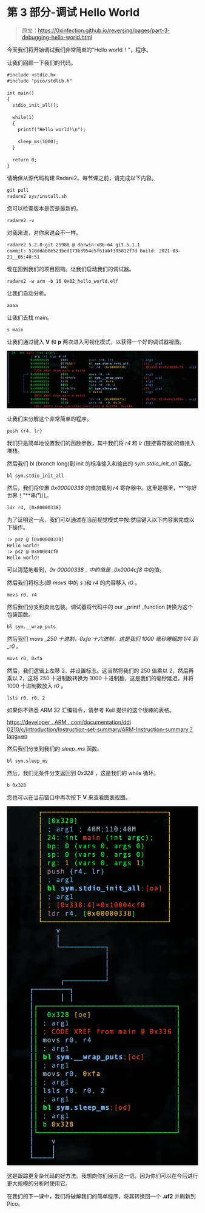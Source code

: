 # 第 3 部分-调试 Hello World

> 原文：<https://0xinfection.github.io/reversing/pages/part-3-debugging-hello-world.html>

今天我们将开始调试我们非常简单的“Hello world！”，程序。

让我们回顾一下我们的代码。

```
#include <stdio.h>
#include "pico/stdlib.h"

int main() 
{    
  stdio_init_all();

  while(1) 
  {
    printf("Hello world!\n");

    sleep_ms(1000);
  }

  return 0;
}

```

请确保从源代码构建 Radare2。每节课之前，请完成以下内容。

```
git pull
radare2 sys/install.sh

```

您可以检查版本是否是最新的。

```
radare2 -v

```

对我来说，对你来说会不一样。

```
radare2 5.2.0-git 25988 @ darwin-x86-64 git.5.1.1
commit: 510ddab0e523bed173b3954e5f61abf395812f7d build: 2021-03-21__05:40:51

```

现在回到我们的项目回购。让我们启动我们的调试器。

```
radare2 -w arm -b 16 0x02_hello_world.elf

```

让我们自动分析。

```
aaaa

```

让我们去找 main。

```
s main

```

让我们通过键入 **V** 和 **p** 两次进入可视化模式，以获得一个好的调试器视图。

![](img/da45c4a501d1ef1e3bed004c1182b768.png)

让我们来分解这个非常简单的程序。

```
push {r4, lr}

```

我们只是简单地设置我们的函数参数，其中我们将 *r4* 和 *lr* (链接寄存器)的值推入堆栈。

然后我们 bl (branch long)到 init 的标准输入和输出的 *sym.stdio_init_all* 函数。

```
bl sym.stdio_init_all

```

然后，我们将位置 *0x00000338* 的值加载到 *r4* 寄存器中。这里是哪里，**“你好世界！”**串门儿。

```
ldr r4, [0x00000338]

```

为了证明这一点，我们可以通过在当前视觉模式中按:然后键入以下内容来完成以下操作。

```
:> psz @ [0x00000338]
Hello world!
:> psz @ 0x00004cf8
Hello world!

```

可以清楚地看到，*0x 00000338 _ 中的值是 _0x0004cf8* 中的值。

然后我们将标志(即 *movs* 中的 *s* )和 *r4* 的内容移入 *r0* 。

```
movs r0, r4

```

然后我们分支到卖出包装。调试器将代码中的 our _printf _function 转换为这个包装函数。

```
bl sym.__wrap_puts

```

然后我们 *movs _250 十进制，0xfa 十六进制，这是我们 1000 毫秒睡眠的 1/4 到 _r0* 。

```
movs r0, 0xfa

```

然后，我们逻辑上左移 2，并设置标志。这当然将我们的 250 值乘以 2，然后再乘以 2，这将 250 十进制数转换为 1000 十进制数，这是我们的毫秒延迟，并将 1000 十进制数放入 *r0* 。

```
lsls r0, r0, 2

```

如果你不熟悉 ARM 32 汇编指令，请参考 Keil 提供的这个很棒的表格。

[https://developer . ARM . com/documentation/ddi 0210/c/Introduction/Instruction-set-summary/ARM-Instruction-summary？lang=en](https://developer.arm.com/documentation/ddi0210/c/Introduction/Instruction-set-summary/ARM-instruction-summary?lang=en)

然后我们分支到我们的 *sleep_ms* 函数。

```
bl sym.sleep_ms

```

然后，我们无条件分支返回到 *0x328* ，这是我们的 while 循环。

```
b 0x328

```

您也可以在当前窗口中再次按下 **V** 来查看图表视图。

![](img/244275c97536eaa94ff006a222d60478.png)

这是跟踪更复杂代码的好方法。我想向你们展示这一切，因为你们可以在今后进行更大规模的分析时使用它。

在我们的下一课中，我们将破解我们的简单程序，将其转换回一个 **.uf2** 并刷新到 Pico。